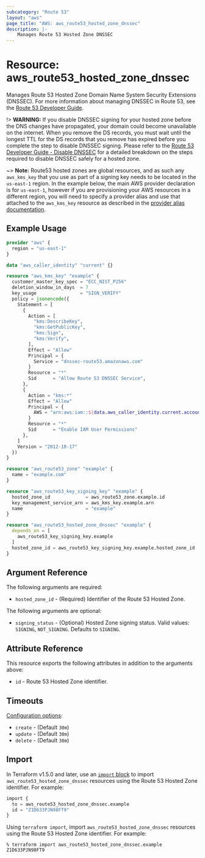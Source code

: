 ```yaml
---
subcategory: "Route 53"
layout: "aws"
page_title: "AWS: aws_route53_hosted_zone_dnssec"
description: |-
    Manages Route 53 Hosted Zone DNSSEC
---
```


# Resource: aws_route53_hosted_zone_dnssec

Manages Route 53 Hosted Zone Domain Name System Security Extensions (DNSSEC). For more information about managing DNSSEC in Route 53, see the [Route 53 Developer Guide](https://docs.aws.amazon.com/Route53/latest/DeveloperGuide/dns-configuring-dnssec.html).

!> **WARNING:** If you disable DNSSEC signing for your hosted zone before the DNS changes have propagated, your domain could become unavailable on the internet. When you remove the DS records, you must wait until the longest TTL for the DS records that you remove has expired before you complete the step to disable DNSSEC signing. Please refer to the [Route 53 Developer Guide - Disable DNSSEC](https://docs.aws.amazon.com/Route53/latest/DeveloperGuide/dns-configuring-dnssec-disable.html) for a detailed breakdown on the steps required to disable DNSSEC safely for a hosted zone.

~> **Note:** Route53 hosted zones are global resources, and as such any `aws_kms_key` that you use as part of a signing key needs to be located in the `us-east-1` region. In the example below, the main AWS provider declaration is for `us-east-1`, however if you are provisioning your AWS resources in a different region, you will need to specify a provider alias and use that attached to the `aws_kms_key` resource as described in the [provider alias documentation](https://developer.hashicorp.com/terraform/language/providers/configuration#alias-multiple-provider-configurations).

## Example Usage

```terraform
provider "aws" {
  region = "us-east-1"
}

data "aws_caller_identity" "current" {}

resource "aws_kms_key" "example" {
  customer_master_key_spec = "ECC_NIST_P256"
  deletion_window_in_days  = 7
  key_usage                = "SIGN_VERIFY"
  policy = jsonencode({
    Statement = [
      {
        Action = [
          "kms:DescribeKey",
          "kms:GetPublicKey",
          "kms:Sign",
          "kms:Verify",
        ],
        Effect = "Allow"
        Principal = {
          Service = "dnssec-route53.amazonaws.com"
        }
        Resource = "*"
        Sid      = "Allow Route 53 DNSSEC Service",
      },
      {
        Action = "kms:*"
        Effect = "Allow"
        Principal = {
          AWS = "arn:aws:iam::${data.aws_caller_identity.current.account_id}:root"
        }
        Resource = "*"
        Sid      = "Enable IAM User Permissions"
      },
    ]
    Version = "2012-10-17"
  })
}

resource "aws_route53_zone" "example" {
  name = "example.com"
}

resource "aws_route53_key_signing_key" "example" {
  hosted_zone_id             = aws_route53_zone.example.id
  key_management_service_arn = aws_kms_key.example.arn
  name                       = "example"
}

resource "aws_route53_hosted_zone_dnssec" "example" {
  depends_on = [
    aws_route53_key_signing_key.example
  ]
  hosted_zone_id = aws_route53_key_signing_key.example.hosted_zone_id
}
```

## Argument Reference

The following arguments are required:

* `hosted_zone_id` - (Required) Identifier of the Route 53 Hosted Zone.

The following arguments are optional:

* `signing_status` - (Optional) Hosted Zone signing status. Valid values: `SIGNING`, `NOT_SIGNING`. Defaults to `SIGNING`.

## Attribute Reference

This resource exports the following attributes in addition to the arguments above:

* `id` - Route 53 Hosted Zone identifier.

## Timeouts

[Configuration options](https://developer.hashicorp.com/terraform/language/resources/syntax#operation-timeouts):

* `create` - (Default `30m`)
* `update` - (Default `30m`)
* `delete` - (Default `30m`)

## Import

In Terraform v1.5.0 and later, use an [`import` block](https://developer.hashicorp.com/terraform/language/import) to import `aws_route53_hosted_zone_dnssec` resources using the Route 53 Hosted Zone identifier. For example:

```terraform
import {
  to = aws_route53_hosted_zone_dnssec.example
  id = "Z1D633PJN98FT9"
}
```

Using `terraform import`, import `aws_route53_hosted_zone_dnssec` resources using the Route 53 Hosted Zone identifier. For example:

```console
% terraform import aws_route53_hosted_zone_dnssec.example Z1D633PJN98FT9
```
